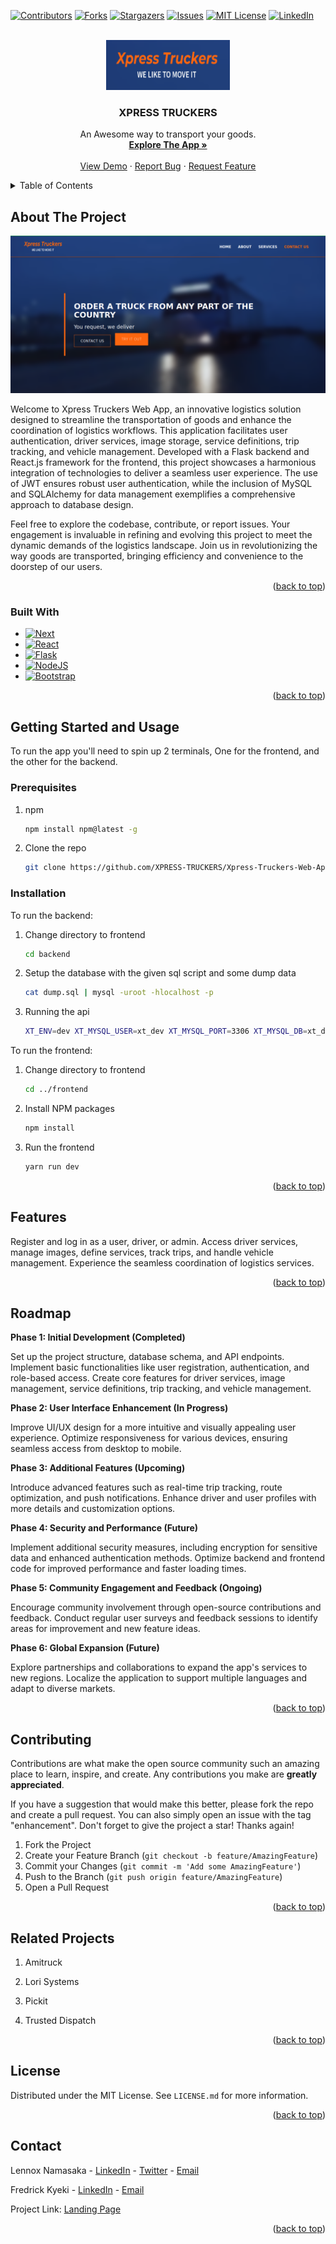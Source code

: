 <a name="readme-top"></a>

<!--
-->

[![Contributors][contributors-shield]][contributors-url]
[![Forks][forks-shield]][forks-url]
[![Stargazers][stars-shield]][stars-url]
[![Issues][issues-shield]][issues-url]
[![MIT License][license-shield]][license-url]
[![LinkedIn][linkedin-shield]][linkedin-url]

<!-- PROJECT LOGO -->
<br />
<div align="center">
  <a href="https://github.com/XPRESS-TRUCKERS/Xpress-Truckers-Web-App">
    <img src="images/logo.png" alt="Logo" width="" height="80">
  </a>

  <h3 align="center">XPRESS TRUCKERS</h3>

  <p align="center">
    An Awesome way to transport your goods.
    <br />
    <a href="http://144.126.221.185/"><strong>Explore The App »</strong></a>
    <br />
    <br />
    <a href="http://165.232.132.160/">View Demo</a>
    ·
    <a href="https://github.com/XPRESS-TRUCKERS/Xpress-Truckers-Web-App/issues">Report Bug</a>
    ·
    <a href="https://github.com/XPRESS-TRUCKERS/Xpress-Truckers-Web-App/issues">Request Feature</a>
  </p>
</div>

<!-- TABLE OF CONTENTS -->
<details>
  <summary>Table of Contents</summary>
  <ol>
    <li>
      <a href="#about-the-project">About The Project</a>
      <ul>
        <li><a href="#built-with">Built With</a></li>
      </ul>
    </li>
    <li>
      <a href="#getting-started">Getting Started</a>
      <ul>
        <li><a href="#prerequisites">Prerequisites</a></li>
        <li><a href="#installation">Installation</a></li>
      </ul>
    </li>
    <li><a href="#usage">Usage</a></li>
    <li><a href="#roadmap">Roadmap</a></li>
    <li><a href="#contributing">Contributing</a></li>
    <li><a href="#license">License</a></li>
    <li><a href="#contact">Contact</a></li>
    <!-- <li><a href="#acknowledgments">Acknowledgments</a></li> -->
  </ol>
</details>

<!-- ABOUT THE PROJECT -->

## About The Project

[![Product Name Screen Shot][product-screenshot]](http://144.126.221.185/)

Welcome to Xpress Truckers Web App, an innovative logistics solution designed to streamline the transportation of goods and enhance the coordination of logistics workflows. This application facilitates user authentication, driver services, image storage, service definitions, trip tracking, and vehicle management. Developed with a Flask backend and React.js framework for the frontend, this project showcases a harmonious integration of technologies to deliver a seamless user experience. The use of JWT ensures robust user authentication, while the inclusion of MySQL and SQLAlchemy for data management exemplifies a comprehensive approach to database design.

Feel free to explore the codebase, contribute, or report issues. Your engagement is invaluable in refining and evolving this project to meet the dynamic demands of the logistics landscape. Join us in revolutionizing the way goods are transported, bringing efficiency and convenience to the doorstep of our users.

<p align="right">(<a href="#readme-top">back to top</a>)</p>

### Built With

- [![Next][Next.js]][Next-url]
- [![React][React.js]][React-url]
- [![Flask][Flask]][Flask-url]
- [![NodeJS][NodeJS]][NodeJS-url]
- [![Bootstrap][Bootstrap.com]][Bootstrap-url]

<p align="right">(<a href="#readme-top">back to top</a>)</p>

<!-- GETTING STARTED -->

## Getting Started and Usage

To run the app you'll need to spin up 2 terminals, One for the frontend, and the other for the backend.

### Prerequisites

1. npm

   ```sh
   npm install npm@latest -g
   ```

2. Clone the repo

   ```sh
   git clone https://github.com/XPRESS-TRUCKERS/Xpress-Truckers-Web-App.git
   ```

### Installation

To run the backend:

1. Change directory to frontend
   ```sh
   cd backend
   ```
2. Setup the database with the given sql script and some dump data

   ```sh
   cat dump.sql | mysql -uroot -hlocalhost -p
   ```

3. Running the api
   ```sh
   XT_ENV=dev XT_MYSQL_USER=xt_dev XT_MYSQL_PORT=3306 XT_MYSQL_DB=xt_dev_db XT_MYSQL_HOST=localhost XT_MYSQL_PWD=xt_dev_pwd python3 -m api.v1.app
   ```

To run the frontend:

1. Change directory to frontend
   ```sh
   cd ../frontend
   ```
2. Install NPM packages
   ```sh
   npm install
   ```
3. Run the frontend
   ```js
   yarn run dev
   ```

<p align="right">(<a href="#readme-top">back to top</a>)</p>

<!-- USAGE EXAMPLES -->

## Features

Register and log in as a user, driver, or admin.
Access driver services, manage images, define services, track trips, and handle vehicle management.
Experience the seamless coordination of logistics services.

<p align="right">(<a href="#readme-top">back to top</a>)</p>

<!-- ROADMAP -->

## Roadmap

<b>Phase 1: Initial Development (Completed)</b>

Set up the project structure, database schema, and API endpoints.
Implement basic functionalities like user registration, authentication, and role-based access.
Create core features for driver services, image management, service definitions, trip tracking, and vehicle management.

<b>Phase 2: User Interface Enhancement (In Progress) </b>

Improve UI/UX design for a more intuitive and visually appealing user experience.
Optimize responsiveness for various devices, ensuring seamless access from desktop to mobile.

<b> Phase 3: Additional Features (Upcoming) </b>

Introduce advanced features such as real-time trip tracking, route optimization, and push notifications.
Enhance driver and user profiles with more details and customization options.

<b>Phase 4: Security and Performance (Future) </b>

Implement additional security measures, including encryption for sensitive data and enhanced authentication methods.
Optimize backend and frontend code for improved performance and faster loading times.

<b> Phase 5: Community Engagement and Feedback (Ongoing)</b>

Encourage community involvement through open-source contributions and feedback.
Conduct regular user surveys and feedback sessions to identify areas for improvement and new feature ideas.

<b> Phase 6: Global Expansion (Future)</b>

Explore partnerships and collaborations to expand the app's services to new regions.
Localize the application to support multiple languages and adapt to diverse markets.

<p align="right">(<a href="#readme-top">back to top</a>)</p>

<!-- CONTRIBUTING -->

## Contributing

Contributions are what make the open source community such an amazing place to learn, inspire, and create. Any contributions you make are **greatly appreciated**.

If you have a suggestion that would make this better, please fork the repo and create a pull request. You can also simply open an issue with the tag "enhancement".
Don't forget to give the project a star! Thanks again!

1. Fork the Project
2. Create your Feature Branch (`git checkout -b feature/AmazingFeature`)
3. Commit your Changes (`git commit -m 'Add some AmazingFeature'`)
4. Push to the Branch (`git push origin feature/AmazingFeature`)
5. Open a Pull Request

<p align="right">(<a href="#readme-top">back to top</a>)</p>

<!-- LICENSE -->

## Related Projects

1. Amitruck

2. Lori Systems

3. Pickit

4. Trusted Dispatch

<p align="right">(<a href="#readme-top">back to top</a>)</p>

## License

Distributed under the MIT License. See `LICENSE.md` for more information.

<p align="right">(<a href="#readme-top">back to top</a>)</p>

<!-- CONTACT -->

## Contact

Lennox Namasaka - [LinkedIn](https://www.linkedin.com/in/lennoxnamasaka/) - [Twitter](https://twitter.com/namasaka_) - [Email](mailto:namasaka.matimbai@gmail.com)

Fredrick Kyeki - [LinkedIn](https://www.linkedin.com/in/fredrick-kyeki-554177205/) - [Email](mailto:fredrickisaac142@gmail.com)

Project Link: [Landing Page](http://144.126.221.185/)

<p align="right">(<a href="#readme-top">back to top</a>)</p>

[contributors-shield]: https://img.shields.io/github/contributors/XPRESS-TRUCKERS/Xpress-Truckers-Web-App.svg?style=for-the-badge
[contributors-url]: https://github.com/XPRESS-TRUCKERS/Xpress-Truckers-Web-App/graphs/contributors
[forks-shield]: https://img.shields.io/github/forks/XPRESS-TRUCKERS/Xpress-Truckers-Web-App.svg?style=for-the-badge
[forks-url]: https://github.com/XPRESS-TRUCKERS/Xpress-Truckers-Web-App/network/members
[stars-shield]: https://img.shields.io/github/stars/XPRESS-TRUCKERS/Xpress-Truckers-Web-App.svg?style=for-the-badge
[stars-url]: https://github.com/XPRESS-TRUCKERS/Xpress-Truckers-Web-App/stargazers
[issues-shield]: https://img.shields.io/github/issues/XPRESS-TRUCKERS/Xpress-Truckers-Web-App.svg?style=for-the-badge
[issues-url]: https://github.com/XPRESS-TRUCKERS/Xpress-Truckers-Web-App/issues
[license-shield]: https://img.shields.io/github/license/XPRESS-TRUCKERS/Xpress-Truckers-Web-App.svg?style=for-the-badge
[license-url]: https://github.com/XPRESS-TRUCKERS/Xpress-Truckers-Web-App/blob/master/LICENSE.txt
[linkedin-shield]: https://img.shields.io/badge/-LinkedIn-black.svg?style=for-the-badge&logo=linkedin&colorB=555
[linkedin-url]: https://linkedin.com/in/lennoxnamasaka
[product-screenshot]: images/screenshot.png
[Next.js]: https://img.shields.io/badge/next.js-000000?style=for-the-badge&logo=nextdotjs&logoColor=white
[Next-url]: https://nextjs.org/
[React.js]: https://img.shields.io/badge/React-20232A?style=for-the-badge&logo=react&logoColor=61DAFB
[React-url]: https://reactjs.org/
[Flask]: https://img.shields.io/badge/flask-%23000.svg?style=for-the-badge&logo=flask&logoColor=white
[Flask-url]: https://vuejs.org/
[NodeJS]: https://img.shields.io/badge/node.js-6DA55F?style=for-the-badge&logo=node.js&logoColor=white
[NodeJS-url]: https://angular.io/
[Svelte.dev]: https://img.shields.io/badge/Svelte-4A4A55?style=for-the-badge&logo=svelte&logoColor=FF3E00
[Svelte-url]: https://svelte.dev/
[Laravel.com]: https://img.shields.io/badge/Laravel-FF2D20?style=for-the-badge&logo=laravel&logoColor=white
[Laravel-url]: https://laravel.com
[Bootstrap.com]: https://img.shields.io/badge/Bootstrap-563D7C?style=for-the-badge&logo=bootstrap&logoColor=white
[Bootstrap-url]: https://getbootstrap.com
[JQuery.com]: https://img.shields.io/badge/jQuery-0769AD?style=for-the-badge&logo=jquery&logoColor=white
[JQuery-url]: https://jquery.com
